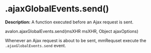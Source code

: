 .ajaxGlobalEvents.send()
===

**Description:** A function executed before an Ajax request is sent.

avalon.ajaxGlobalEvents.send(msXHR msXHR, Object ajaxOptions)

Whenever an Ajax request is about to be sent, mmRequset execute the `.ajaxGlobalEvents.send` event.
